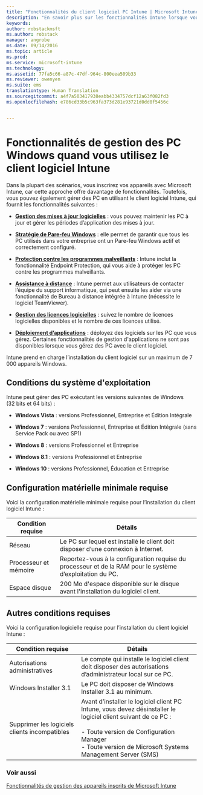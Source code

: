 ```yaml
---
title: "Fonctionnalités du client logiciel PC Intune | Microsoft Intune"
description: "En savoir plus sur les fonctionnalités Intune lorsque vous gérez des PC Windows avec le client logiciel Intune."
keywords: 
author: robstackmsft
ms.author: robstack
manager: angrobe
ms.date: 09/14/2016
ms.topic: article
ms.prod: 
ms.service: microsoft-intune
ms.technology: 
ms.assetid: 77fa5c66-a87c-47df-964c-800eea509b33
ms.reviewer: owenyen
ms.suite: ems
translationtype: Human Translation
ms.sourcegitcommit: a4f7a503417938eabb4334757dcf12a63f082fd3
ms.openlocfilehash: e786cd33b5c963fa373d281e93721d0dd0f5456c


---
```


# Fonctionnalités de gestion des PC Windows quand vous utilisez le client logiciel Intune
Dans la plupart des scénarios, vous inscrirez vos appareils avec Microsoft Intune, car cette approche offre davantage de fonctionnalités. Toutefois, vous pouvez également gérer des PC en utilisant le client logiciel Intune, qui fournit les fonctionnalités suivantes :

-   **[Gestion des mises à jour logicielles](/intune/deploy-use/keep-windows-pcs-up-to-date-with-software-updates-in-microsoft-intune)** : vous pouvez maintenir les PC à jour et gérer les périodes d’application des mises à jour.

-   **[Stratégie de Pare-feu Windows](/intune/deploy-use/help-protect-windows-pcs-using-windows-firewall-policies-in-microsoft-intune)** : elle permet de garantir que tous les PC utilisés dans votre entreprise ont un Pare-feu Windows actif et correctement configuré.

-   **[Protection contre les programmes malveillants](/intune/deploy-use/help-secure-windows-pcs-with-endpoint-protection-for-microsoft-intune)** : Intune inclut la fonctionnalité Endpoint Protection, qui vous aide à protéger les PC contre les programmes malveillants.

-   **[Assistance à distance](/intune/deploy-use/common-windows-pc-management-tasks-with-the-microsoft-intune-computer-client#request-and-provide-remote-assistance-to-windows-pcs-that-use-the-intune-client-software )** : Intune permet aux utilisateurs de contacter l’équipe du support informatique, qui peut ensuite les aider via une fonctionnalité de Bureau à distance intégrée à Intune (nécessite le logiciel TeamViewer).

-   **[Gestion des licences logicielles](/intune/deploy-use/manage-license-agreements-for-windows-pc-software-in-microsoft-intune)** : suivez le nombre de licences logicielles disponibles et le nombre de ces licences utilisé.
-   **[Déploiement d’applications](/intune/deploy-use/add-apps-for-windows-pcs-in-microsoft-intune)** : déployez des logiciels sur les PC que vous gérez. Certaines fonctionnalités de gestion d'applications ne sont pas disponibles lorsque vous gérez des PC avec le client logiciel.


Intune prend en charge l’installation du client logiciel sur un maximum de 7 000 appareils Windows.

## Conditions du système d'exploitation
Intune peut gérer des PC exécutant les versions suivantes de Windows (32 bits et 64 bits) :


-   **Windows Vista** : versions Professionnel, Entreprise et Édition Intégrale

-   **Windows 7** : versions Professionnel, Entreprise et Édition Intégrale (sans Service Pack ou avec SP1)

-   **Windows 8** : versions Professionnel et Entreprise

-   **Windows 8.1** : versions Professionnel et Entreprise

- **Windows 10** : versions Professionnel, Éducation et Entreprise


## Configuration matérielle minimale requise
Voici la configuration matérielle minimale requise pour l’installation du client logiciel Intune :

|Condition requise|Détails|
|---------------|--------------------|
|Réseau|Le PC sur lequel est installé le client doit disposer d’une connexion à Internet.|
|Processeur et mémoire|Reportez-vous à la configuration requise du processeur et de la RAM pour le système d’exploitation du PC.|
|Espace disque|200 Mo d'espace disponible sur le disque avant l'installation du logiciel client.|

## Autres conditions requises
Voici la configuration logicielle requise pour l’installation du client logiciel Intune :

|Condition requise|Détails|
|---------------|--------------------|
|Autorisations administratives|Le compte qui installe le logiciel client doit disposer des autorisations d’administrateur local sur ce PC.|
|Windows Installer 3.1|Le PC doit disposer de Windows Installer 3.1 au minimum.|
|Supprimer les logiciels clients incompatibles|Avant d’installer le logiciel client PC Intune, vous devez désinstaller le logiciel client suivant de ce PC :<br /><br />- Toute version de Configuration Manager<br />- Toute version de Microsoft Systems Management Server (SMS)|

### Voir aussi
[Fonctionnalités de gestion des appareils inscrits de Microsoft Intune](./mobile-device-management-capabilities-in-microsoft-intune.md)



<!--HONumber=Oct16_HO4-->


